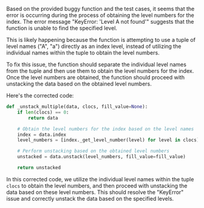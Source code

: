 Based on the provided buggy function and the test cases, it seems that the error is occurring during the process of obtaining the level numbers for the index. The error message "KeyError: 'Level A not found'" suggests that the function is unable to find the specified level.

This is likely happening because the function is attempting to use a tuple of level names ("A", "a") directly as an index level, instead of utilizing the individual names within the tuple to obtain the level numbers.

To fix this issue, the function should separate the individual level names from the tuple and then use them to obtain the level numbers for the index. Once the level numbers are obtained, the function should proceed with unstacking the data based on the obtained level numbers.

Here's the corrected code:

```python
def _unstack_multiple(data, clocs, fill_value=None):
    if len(clocs) == 0:
        return data

    # Obtain the level numbers for the index based on the level names
    index = data.index
    level_numbers = [index._get_level_number(level) for level in clocs]

    # Perform unstacking based on the obtained level numbers
    unstacked = data.unstack(level_numbers, fill_value=fill_value)

    return unstacked
```

In this corrected code, we utilize the individual level names within the tuple `clocs` to obtain the level numbers, and then proceed with unstacking the data based on these level numbers. This should resolve the "KeyError" issue and correctly unstack the data based on the specified levels.
